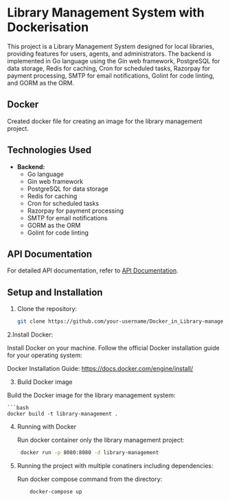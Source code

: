 # Library Management System with Dockerisation

This project is a Library Management System designed for local libraries, providing features for users, agents, and administrators. The backend is implemented in Go language using the Gin web framework, PostgreSQL for data storage, Redis for caching, Cron for scheduled tasks, Razorpay for payment processing, SMTP for email notifications, Golint for code linting, and GORM as the ORM.

## Docker

Created docker file for creating an image for the library management project.

## Technologies Used

- **Backend:**
  - Go language
  - Gin web framework
  - PostgreSQL for data storage
  - Redis for caching
  - Cron for scheduled tasks
  - Razorpay for payment processing
  - SMTP for email notifications
  - GORM as the ORM
  - Golint for code linting

## API Documentation

For detailed API documentation, refer to [API Documentation](https://documenter.getpostman.com/view/30219361/2s9YeEdCnd).


## Setup and Installation

1. Clone the repository:

   ```bash
   git clone https://github.com/your-username/Docker_in_Library-management.git

2.Install Docker:
  
  Install Docker on your machine. Follow the official Docker installation guide for your operating system:

  Docker Installation Guide:
    https://docs.docker.com/engine/install/

3. Build Docker image
   
  Build the Docker image for the library management system:
    
    ```bash
    docker build -t library-management .

4. Running with Docker

   Run docker container only the library management project:

     ```bash
      docker run -p 8080:8080 -d library-management

5. Running the project with multiple conatiners including dependencies:

   Run docker compose command from the directory:

   ```bash
       docker-compose up

